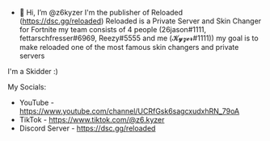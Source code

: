 - 👋 Hi, I’m @z6kyzer
I'm the publisher of Reloaded (https://dsc.gg/reloaded)
Reloaded is a Private Server and Skin Changer for Fortnite
my team consists of 4 people (26jason#1111, fettarschfresser#6969, Reezy#5555 and me (𝓚𝔂𝔃𝓮𝓻#1111))
my goal is to make reloaded one of the most famous skin changers and private servers

I'm a Skidder :)

My Socials: 

+ YouTube - https://www.youtube.com/channel/UCRfGsk6sagcxudxhRN_79oA
+ TikTok - https://www.tiktok.com/@z6.kyzer
+ Discord Server - https://dsc.gg/reloaded

